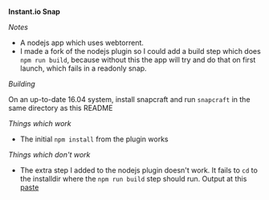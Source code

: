 **Instant.io Snap**

*Notes*

 * A nodejs app which uses webtorrent.
 * I made a fork of the nodejs plugin so I could add a build step which does `npm run build`, because without this the app will try and do that on first launch, which fails in a readonly snap.

*Building*

On an up-to-date 16.04 system, install snapcraft and run `snapcraft` in the same directory as this README

*Things which work*

* The initial `npm install` from the plugin works

*Things which don't work*

 * The extra step I added to the nodejs plugin doesn't work. It fails to `cd` to the installdir where the `npm run build` step should run. Output at this [paste](http://paste.ubuntu.com/23196865/)
